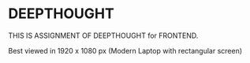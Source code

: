 # DEEPTHOUGHT
THIS IS ASSIGNMENT OF DEEPTHOUGHT for FRONTEND.

Best viewed in 1920 x 1080 px (Modern Laptop with rectangular screen)

